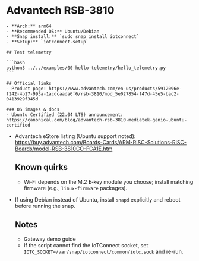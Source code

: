 # Advantech RSB-3810

    - **Arch:** arm64
    - **Recommended OS:** Ubuntu/Debian
    - **Snap install:** `sudo snap install iotconnect`
    - **Setup:** `iotconnect.setup`

    ## Test telemetry

    ```bash
    python3 ../../examples/00-hello-telemetry/hello_telemetry.py
    ```

    ## Official links
    - Product page: https://www.advantech.com/en-us/products/5912096e-f242-4b17-993a-1acdcaada6f6/rsb-3810/mod_5e027854-f47d-45e5-bac2-0413929f345d

    ### OS images & docs
    - Ubuntu Certified (22.04 LTS) announcement: https://canonical.com/blog/advantech-rsb-3810-mediatek-genio-ubuntu-certified
- Advantech eStore listing (Ubuntu support noted): https://buy.advantech.com/Boards-Cards/ARM-RISC-Solutions-RISC-Boards/model-RSB-3810CO-FCA1E.htm

    ## Known quirks
    - Wi‑Fi depends on the M.2 E‑key module you choose; install matching firmware (e.g., `linux-firmware` packages).
- If using Debian instead of Ubuntu, install `snapd` explicitly and reboot before running the snap.

    ## Notes
    - Gateway demo guide
    - If the script cannot find the IoTConnect socket, set `IOTC_SOCKET=/var/snap/iotconnect/common/iotc.sock` and re-run.